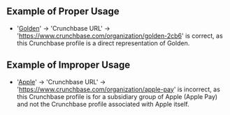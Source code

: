 ## Example of Proper Usage
* '[Golden](https://golden.com/wiki/Golden-5R)' → 'Crunchbase URL' → 'https://www.crunchbase.com/organization/golden-2cb6' is correct, as this Crunchbase profile is a direct representation of Golden.

## Example of Improper Usage
* '[Apple](https://golden.com/wiki/Apple_(company)-5NB)' → 'Crunchbase URL' → 'https://www.crunchbase.com/organization/apple-pay' is incorrect, as this Crunchbase profile is for a subsidiary group of Apple (Apple Pay) and not the Crunchbase profile associated with Apple itself.